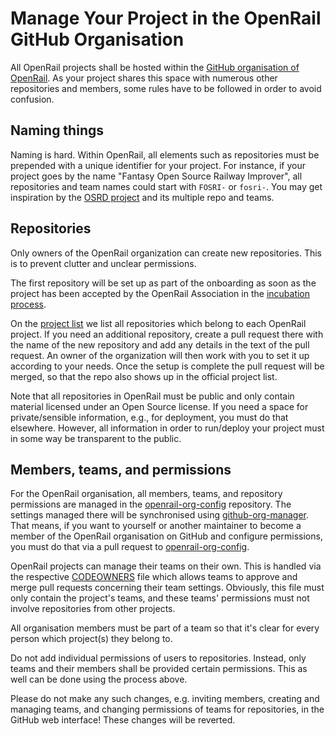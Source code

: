 # Manage Your Project in the OpenRail GitHub Organisation

All OpenRail projects shall be hosted within the [GitHub organisation of OpenRail](https://github.com/OpenRailAssociation/). As your project shares this space with numerous other repositories and members, some rules have to be followed in order to avoid confusion.

## Naming things

Naming is hard. Within OpenRail, all elements such as repositories must be prepended with a unique identifier for your project. For instance, if your project goes by the name "Fantasy Open Source Railway Improver", all repositories and team names could start with `FOSRI-` or `fosri-`. You may get inspiration by the [OSRD project](https://github.com/OpenRailAssociation/osrd) and its multiple repo and teams.

## Repositories

Only owners of the OpenRail organization can create new repositories. This is to prevent clutter and unclear permissions.

The first repository will be set up as part of the onboarding as soon as the project has been accepted by the OpenRail Association in the [incubation process](https://github.com/OpenRailAssociation/technical-committee/blob/main/incubation-process.md).

On the [project list](https://github.com/OpenRailAssociation/technical-committee/blob/main/projects.md) we list all repositories which belong to each OpenRail project. If you need an additional repository, create a pull request there with the name of the new repository and add any details in the text of the pull request. An owner of the organization will then work with you to set it up according to your needs. Once the setup is complete the pull request will be merged, so that the repo also shows up in the official project list.

Note that all repositories in OpenRail must be public and only contain material licensed under an Open Source license. If you need a space for private/sensible information, e.g., for deployment, you must do that elsewhere. However, all information in order to run/deploy your project must in some way be transparent to the public.

## Members, teams, and permissions

For the OpenRail organisation, all members, teams, and repository permissions are managed in the [openrail-org-config](https://github.com/OpenRailAssociation/openrail-org-config) repository. The settings managed there will be synchronised using [github-org-manager](https://github.com/OpenRailAssociation/github-org-manager). That means, if you want to yourself or another maintainer to become a member of the OpenRail organisation on GitHub and configure permissions, you must do that via a pull request to [openrail-org-config](https://github.com/OpenRailAssociation/openrail-org-config).

OpenRail projects can manage their teams on their own. This is handled via the respective [CODEOWNERS](https://github.com/OpenRailAssociation/openrail-org-config/blob/main/.github/CODEOWNERS) file which allows teams to approve and merge pull requests concerning their team settings. Obviously, this file must only contain the project's teams, and these teams' permissions must not involve repositories from other projects.

All organisation members must be part of a team so that it's clear for every person which project(s) they belong to.

Do not add individual permissions of users to repositories. Instead, only teams and their members shall be provided certain permissions. This as well can be done using the process above.

Please do not make any such changes, e.g. inviting members, creating and managing teams, and changing permissions of teams for repositories, in the GitHub web interface! These changes will be reverted.
